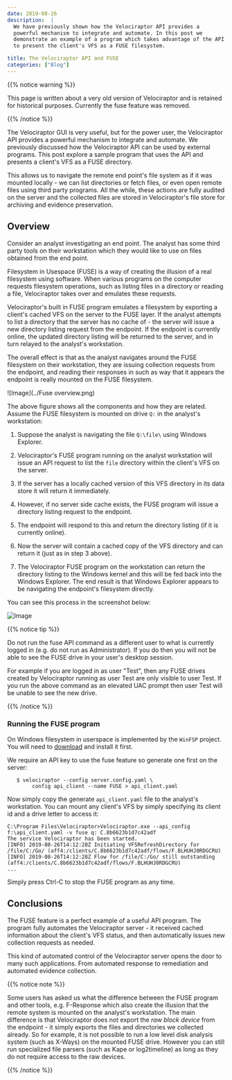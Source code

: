 ```yaml
---
date: 2019-08-26
description:  |
  We have previously shown how the Velociraptor API provides a
  powerful mechanism to integrate and automate. In this post we
  demonstrate an example of a program which takes advantage of the API
  to present the client's VFS as a FUSE filesystem.

title: The Velociraptor API and FUSE
categories: ["Blog"]
---
```


{{% notice warning %}}

This page is written about a very old version of Velociraptor and is
retained for historical purposes. Currently the fuse feature was removed.

{{% /notice %}}


The Velociraptor GUI is very useful, but for the power user, the
Velociraptor API provides a powerful mechanism to integrate and
automate. We previously discussed how the Velociraptor API can be used
by external programs. This post explore a sample program that uses the
API and presents a client's VFS as a FUSE directory.

This allows us to navigate the remote end point's file system as if it
was mounted locally - we can list directories or fetch files, or even
open remote files using third party programs. All the while, these
actions are fully audited on the server and the collected files are
stored in Velociraptor's file store for archiving and evidence
preservation.

## Overview

Consider an analyst investigating an end point. The analyst has some
third party tools on their workstation which they would like to use on
files obtained from the end point.

Filesystem in Usespace (FUSE) is a way of creating the illusion of a
real filesystem using software. When various programs on the computer
requests filesystem operations, such as listing files in a directory
or reading a file, Velociraptor takes over and emulates these
requests.

Velociraptor's built in FUSE program emulates a filesystem by
exporting a client's cached VFS on the server to the FUSE layer. If
the analyst attempts to list a directory that the server has no cache
of - the server will issue a new directory listing request from the
endpoint. If the endpoint is currently online, the updated directory
listing will be returned to the server, and in turn relayed to the
analyst's workstation.

The overall effect is that as the analyst navigates around the FUSE
filesystem on their workstation, they are issuing collection requests
from the endpoint, and reading their responses in such as way that it
appears the endpoint is really mounted on the FUSE filesystem.

![Image](../Fuse overview.png)

The above figure shows all the components and how they are
related. Assume the FUSE filesystem is mounted on drive `Q:` in the
analyst's workstation:

1. Suppose the analyst is navigating the file `Q:\file\` using Windows
   Explorer.

2. Velociraptor's FUSE program running on the analyst workstation will
   issue an API request to list the `file` directory within the
   client's VFS on the server.

3. If the server has a locally cached version of this VFS directory in
   its data store it will return it immediately.

4. However, if no server side cache exists, the FUSE program will
   issue a directory listing request to the endpoint.

5. The endpoint will respond to this and return the directory listing
   (if it is currently online).

6. Now the server will contain a cached copy of the VFS directory and
   can return it (just as in step 3 above).

7. The Velociraptor FUSE program on the workstation can return the
   directory listing to the Windows kernel and this will be fed back
   into the Windows Explorer. The end result is that Windows Explorer
   appears to be navigating the endpoint's filesystem directly.

You can see this process in the screenshot below:

![Image](../fuse.png)

{{% notice tip %}}

Do not run the fuse API command as a different user to what is
currently logged in (e.g. do not run as Administrator). If you do then
you will not be able to see the FUSE drive in your user's desktop
session.

For example if you are logged in as user "Test", then any FUSE drives
created by Velociraptor running as user Test are only visible to user
Test. If you run the above command as an elevated UAC prompt then user
Test will be unable to see the new drive.

{{% /notice %}}


### Running the FUSE program

On Windows filesystem in userspace is implemented by the `WinFSP`
project. You will need to
[download](http://www.secfs.net/winfsp/download/) and install it
first.

We require an API key to use the fuse feature so generate one first on
the server:

```
   $ velociraptor --config server.config.yaml \
        config api_client --name FUSE > api_client.yaml
```

Now simply copy the generate `api_client.yaml` file to the analyst's
workstation. You can mount any client's VFS by simply specifying its
client id and a drive letter to access it:

```
C:\Program Files\Velociraptor>Velociraptor.exe --api_config f:\api_client.yaml -v fuse q: C.8b6623b1d7c42adf
The service Velociraptor has been started.
[INFO] 2019-08-26T14:12:28Z Initiating VFSRefreshDirectory for /file/C:/Go/ (aff4:/clients/C.8b6623b1d7c42adf/flows/F.BLHUHJ0RDGCRU)
[INFO] 2019-08-26T14:12:28Z Flow for /file/C:/Go/ still outstanding (aff4:/clients/C.8b6623b1d7c42adf/flows/F.BLHUHJ0RDGCRU)
...
```

Simply press Ctrl-C to stop the FUSE program as any time.

## Conclusions

The FUSE feature is a perfect example of a useful API program. The
program fully automates the Velociraptor server - it received cached
information about the client's VFS status, and then automatically
issues new collection requests as needed.

This kind of automated control of the Velociraptor server opens the
door to many such applications. From automated response to
remediation and automated evidence collection.

{{% notice note %}}

Some users has asked us what the difference between the FUSE program
and other tools, e.g. F-Response which also create the illusion that
the remote system is mounted on the analyst's workstation. The main
difference is that Velociraptor does not export the *raw block device*
from the endpoint - it simply exports the files and directories we
collected already. So for example, it is not possible to run a low
level disk analysis system (such as X-Ways) on the mounted FUSE
drive. However you can still run specialized file parsers (such as
Kape or log2timeline) as long as they do not require access to the raw
devices.

{{% /notice %}}
